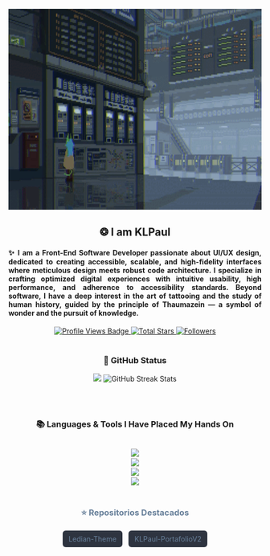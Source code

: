 <p align="center">
  <a href="https://github.com/KLPaul">
    <img src="https://github.com/KLPaul/KLPaul/blob/main/Github-Banner-final.gif" alt="KLPaul Banner" width="1200" height="400" />
  </a>
</p>
<h2 align="center">❂ I am KLPaul </h2>
<h4 align="left" style="text-align: justify;">
✨ I am a Front-End Software Developer passionate about UI/UX design, dedicated to creating accessible, scalable, and high-fidelity interfaces where meticulous design meets robust code architecture. I specialize in crafting optimized digital experiences with intuitive usability, high performance, and adherence to accessibility standards. Beyond software, I have a deep interest in the art of tattooing and the study of human history, guided by the principle of <strong>Thaumazein</strong> — a symbol of wonder and the pursuit of knowledge.
</h4>

<div align="center">
  <!-- Profile Views -->
  <a href="https://github.com/KLPaul" target="_blank">
    <img src="https://komarev.com/ghpvc/?username=KLPaul&label=Profile%20views&color=5e81ac&style=for-the-badge&logo=github&logoColor=white" alt="Profile Views Badge" />
  </a>

  <!-- Total Stars -->
  <a href="https://github.com/KLPaul?tab=repositories&sort=stargazers" target="_blank">
    <img alt="Total Stars" title="Total stars on GitHub" src="https://img.shields.io/github/stars/KLPaul?style=for-the-badge&label=Stars&color=bf616a&logo=github" />
  </a>

  <!-- Followers -->
  <a href="https://github.com/KLPaul?tab=followers" target="_blank">
    <img alt="Followers" title="Follow me on GitHub" src="https://img.shields.io/github/followers/KLPaul?style=for-the-badge&label=Followers&color=5e81ac&logo=github" />
  </a>
</div>
<br/>

<!-- GitHub Status -->
<h3 align="center">🌱 GitHub Status</h3>
<div align="center">
  <img width="398" src="https://github-readme-stats.vercel.app/api?username=JoshuaThadi&count_private=true&show_icons=true&theme=nord&rank_icon=github&border_radius=8" />
  <img width="420" src="https://nirzak-streak-stats.vercel.app/?user=joshuathadi&theme=nord&hide_border=false" alt="GitHub Streak Stats" />
</div>

<br/><br/>

<!-- Languages & Tools -->
<h3 align="center">📚 Languages & Tools I Have Placed My Hands On</h3>
<br/>
<div align="center">
  <img src="https://skillicons.dev/icons?i=androidstudio,kotlin,nodejs,mongodb,gitlab,raspberrypi,react,nextjs,tailwind" /><br>
  <img src="https://skillicons.dev/icons?i=bootstrap,html,css,vscode,github,git,notion,figma,pycharm" /><br>
  <img src="https://skillicons.dev/icons?i=c,bash,kali,arch,ubuntu,python,javascript,mysql,dotnet" /><br>
  <img src="https://skillicons.dev/icons?i=cpp,cs,vim,java,htmx,debian,neovim,atom,pwsh" /><br>
</div>

<br/>

<div align="center">
  <h3 style="color: #68809A;">⭐️ Repositorios Destacados</h3>
  <p align="center">
    <a href="https://github.com/KLPaul/Ledian-Theme" style="text-decoration:none;">
      <span style="background-color:#2E3440; color:#68809A; padding:8px 12px; border-radius:6px; margin:4px; display:inline-block;">Ledian-Theme</span>
    </a>
    <a href="https://github.com/KLPaul/KLPaul-PortafolioV2" style="text-decoration:none;">
      <span style="background-color:#2E3440; color:#68809A; padding:8px 12px; border-radius:6px; margin:4px; display:inline-block;">KLPaul-PortafolioV2</span>
    </a>
    
  </p>
</div>






